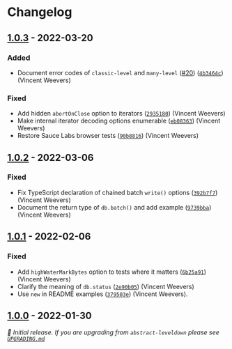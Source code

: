# Changelog

## [1.0.3] - 2022-03-20

### Added

- Document error codes of `classic-level` and `many-level` ([#20](https://github.com/Level/abstract-level/issues/20)) ([`4b3464c`](https://github.com/Level/abstract-level/commit/4b3464c)) (Vincent Weevers)

### Fixed

- Add hidden `abortOnClose` option to iterators ([`2935180`](https://github.com/Level/abstract-level/commit/2935180)) (Vincent Weevers)
- Make internal iterator decoding options enumerable ([`eb08363`](https://github.com/Level/abstract-level/commit/eb08363)) (Vincent Weevers)
- Restore Sauce Labs browser tests ([`90b8816`](https://github.com/Level/abstract-level/commit/90b8816)) (Vincent Weevers)

## [1.0.2] - 2022-03-06

### Fixed

- Fix TypeScript declaration of chained batch `write()` options ([`392b7f7`](https://github.com/Level/abstract-level/commit/392b7f7)) (Vincent Weevers)
- Document the return type of `db.batch()` and add example ([`9739bba`](https://github.com/Level/abstract-level/commit/9739bba)) (Vincent Weevers)

## [1.0.1] - 2022-02-06

### Fixed

- Add `highWaterMarkBytes` option to tests where it matters ([`6b25a91`](https://github.com/Level/abstract-level/commit/6b25a91)) (Vincent Weevers)
- Clarify the meaning of `db.status` ([`2e90b05`](https://github.com/Level/abstract-level/commit/2e90b05)) (Vincent Weevers)
- Use `new` in README examples ([`379503e`](https://github.com/Level/abstract-level/commit/379503e)) (Vincent Weevers).

## [1.0.0] - 2022-01-30

_:seedling: Initial release. If you are upgrading from `abstract-leveldown` please see [`UPGRADING.md`](UPGRADING.md)_

[1.0.3]: https://github.com/Level/abstract-level/releases/tag/v1.0.3

[1.0.2]: https://github.com/Level/abstract-level/releases/tag/v1.0.2

[1.0.1]: https://github.com/Level/abstract-level/releases/tag/v1.0.1

[1.0.0]: https://github.com/Level/abstract-level/releases/tag/v1.0.0
